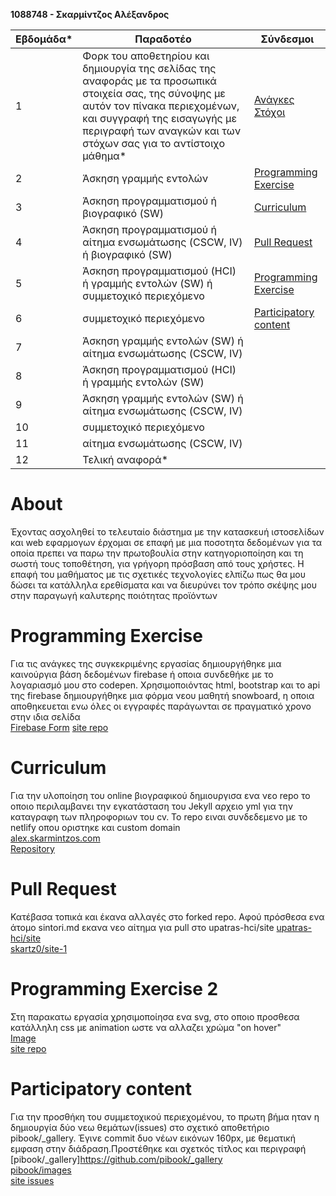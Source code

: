 
**1088748 - Σκαρμίντζος Αλέξανδρος**

| Εβδομάδα* | Παραδοτέο | Σύνδεσμοι
| --- | --- | --- |
| 1 | Φορκ του αποθετηρίου και δημιουργία της σελίδας της αναφοράς με τα προσωπικά στοιχεία σας, της σύνοψης με αυτόν τον πίνακα περιεχομένων, και συγγραφή της εισαγωγής με περιγραφή των αναγκών και των στόχων σας για το αντίστοιχο μάθημα* | [Ανάγκες Στόχοι](#about)
| 2 | Άσκηση γραμμής εντολών | [Programming Exercise](#programming-exercise)
| 3 | Άσκηση προγραμματισμού ή βιογραφικό (SW) | [Curriculum](#curriculum)
| 4 | Άσκηση προγραμματισμού ή αίτημα ενσωμάτωσης (CSCW, IV) ή βιογραφικό (SW) | [Pull Request](#pull-request)
| 5 | Άσκηση προγραμματισμού (HCI) ή γραμμής εντολών (SW) ή συμμετοχικό περιεχόμενο |[Programming Exercise](#programming-exercise-2)
| 6 | συμμετοχικό περιεχόμενο | [Participatory content](#participatory-content)
| 7 | Άσκηση γραμμής εντολών (SW) ή αίτημα ενσωμάτωσης (CSCW, IV) |
| 8 | Άσκηση προγραμματισμού (HCI) ή γραμμής εντολών (SW) |
| 9 | Άσκηση γραμμής εντολών (SW) ή αίτημα ενσωμάτωσης (CSCW, IV) |
| 10 | συμμετοχικό περιεχόμενο |
| 11 | αίτημα ενσωμάτωσης (CSCW, IV) |
| 12 | Τελική αναφορά* |

  
  

# About
Έχοντας ασχοληθεί το τελευταίο διάστημα με την κατασκευή ιστοσελίδων και web εφαρμογων έρχομαι σε επαφή με μια ποσοτητα δεδομένων για τα οποία πρεπει να παρω την πρωτοβουλία στην κατηγοριοποίηση και τη σωστή τους τοποθέτηση, για γρήγορη πρόσβαση από τους χρήστες. Η επαφή του μαθήματος με τις σχετικές τεχνολογίες ελπίζω πως θα μου δώσει τα κατάλληλα ερεθίσματα και να διευρύνει τον τρόπο σκέψης μου στην παραγωγή καλυτερης ποιότητας προϊόντων 

# Programming Exercise
Για τις ανάγκες της συγκεκριμένης εργασίας δημιουργήθηκε μια καινούργια βάση δεδομένων firebase ή οποια συνδεθήκε με το λογαριασμό μου στο codepen. Χρησιμοποιόντας html, bootstrap και το api της firebase δημιουργήθηκε μια φόρμα νεου μαθητή snowboard, η οποια αποθηκευεται ενω όλες οι εγγραφές παράγωνται σε πραγματικό χρονο στην ιδια σελίδα  
[Firebase Form](https://codepen.io/skartzos/pen/ExyvagK?editors=1010)
[site repo](https://github.com/skartz0/site-iv/blob/master/_remix/firebase-form.md)

# Curriculum
Για την υλοποίηση του online βιογραφικού δημιουργισα ενα νεο repo το οποιο περιλαμβανει την εγκατάσταση του Jekyll αρχειο yml για την καταγραφη των πληροφοριων του cv. Το repo ειναι συνδεδεμενο με το netlify οπου οριστηκε και custom domain  
[alex.skarmintzos.com](https://alex.skarmintzos.com)  
[Repository](https://github.com/skartz0/curriculum/tree/master)  

# Pull Request 
Κατέβασα τοπικά και έκανα αλλαγές στο forked repo. Αφού πρόσθεσα ενα άτομο sintori.md εκανα νεο αίτημα για pull στο upatras-hci/site
[upatras-hci/site](https://github.com/upatras-hci/site)  
[skartz0/site-1](https://github.com/skartz0/site-1)  

# Programming Exercise 2
Στη παρακατω εργασία χρησιμοποίησα ενα svg, στο οποιο προσθεσα κατάλληλη css με animation ωστε να αλλαζει χρώμα "on hover"   
[Image](https://codepen.io/skartzos/pen/xxOeejj)  
[site repo](https://github.com/skartz0/site-iv/blob/master/_remix/image.md)

# Participatory content
Για την προσθήκη του συμμετοχικού περιεχομένου, το πρωτη βήμα ηταν η δημιουργία δύο νεω θεμάτων(issues) στο σχετικό αποθετήριο pibook/_gallery. Έγινε commit δυο νέων εικόνων 160px, με θεματική εμφαση στην διάδραση.Προστέθηκε και σχετκός τίτλος και περιγραφή  
[pibook/_gallery]https://github.com/pibook/_gallery  
[pibook/images](https://github.com/pibook/images)  
[site issues](https://github.com/pibook/_gallery/issues)


